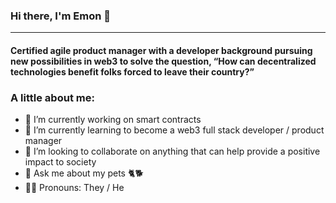 ### Hi there, I'm Emon 👋
---
#### Certified agile product manager with a developer background pursuing new possibilities in web3 to solve the question, “How can decentralized technologies benefit folks forced to leave their country?”

### A little about me:
- 🔭 I’m currently working on smart contracts
- 🌱 I’m currently learning to become a web3 full stack developer / product manager
- 👯 I’m looking to collaborate on anything that can help provide a positive impact to society
- 💬 Ask me about my pets 🐈‍🐕
- 🤷🏽   Pronouns: They / He
